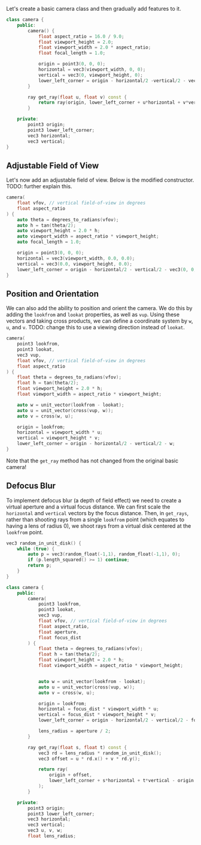 Let's create a basic camera class and then gradually add features to it.

```cpp
class camera {
	public:
		camera() {
			float aspect_ratio = 16.0 / 9.0;
			float viewport_height = 2.0;
			float viewport_width = 2.0 * aspect_ratio;
			float focal_length = 1.0;	

			origin = point3(0, 0, 0);
			horizontal = vec3(viewport_width, 0, 0);
			vertical = vec3(0, viewport_height, 0);
			lower_left_corner = origin - horizontal/2 -vertical/2 - vec3(0,0,focal_length);
		}

		ray get_ray(float u, float v) const {
			return ray(origin, lower_left_corner + u*horizontal + v*vertical - origin);	
		}

	private:
		point3 origin;
		point3 lower_left_corner;
		vec3 horizontal;
		vec3 vertical;
}
```

## Adjustable Field of View

Let's now add an adjustable field of view. Below is the modified constructor. TODO: further explain this.

```cpp
camera(
    float vfov, // vertical field-of-view in degrees
    float aspect_ratio
) {
    auto theta = degrees_to_radians(vfov);
    auto h = tan(theta/2);
    auto viewport_height = 2.0 * h;
    auto viewport_width = aspect_ratio * viewport_height;
    auto focal_length = 1.0;

    origin = point3(0, 0, 0);
    horizontal = vec3(viewport_width, 0.0, 0.0);
    vertical = vec3(0.0, viewport_height, 0.0);
    lower_left_corner = origin - horizontal/2 - vertical/2 - vec3(0, 0, focal_length);
}
```

## Position and Orientation

We can also add the ability to position and orient the camera. We do this by adding the `lookfrom` and `lookat` properties, as well as `vup`.  Using these vectors and taking cross products, we can define a coordinate system by `w`, `u`, and `v`. TODO: change this to use a viewing direction instead of `lookat`.

```cpp
camera(
	point3 lookfrom,
	point3 lookat,
	vec3 vup,
    float vfov, // vertical field-of-view in degrees
    float aspect_ratio
) {
    float theta = degrees_to_radians(vfov);
    float h = tan(theta/2);
    float viewport_height = 2.0 * h;
    float viewport_width = aspect_ratio * viewport_height;

    auto w = unit_vector(lookfrom - lookat);
    auto u = unit_vector(cross(vup, w));
    auto v = cross(w, u);

    origin = lookfrom;
    horizontal = viewport_width * u;
    vertical = viewport_height * v;
    lower_left_corner = origin - horizontal/2 - vertical/2 - w;
}
```

Note that the `get_ray` method has not changed from the original basic camera!

## Defocus Blur

To implement defocus blur (a depth of field effect) we need to create a virtual aperture and a virtual focus distance. We can first scale the `horizontal` and `vertical` vectors by the focus distance. Then, in `get_rays`, rather than shooting rays from a single `lookfrom` point (which equates to having a lens of radius 0), we shoot rays from a virtual disk centered at the `lookfrom` point.

```cpp
vec3 random_in_unit_disk() {
    while (true) {
	    auto p = vec3(random_float(-1,1), random_float(-1,1), 0);
	    if (p.length_squared() >= 1) continue;
        return p;
    }
}

class camera {
    public:
        camera(
            point3 lookfrom,
            point3 lookat,
            vec3 vup,
            float vfov, // vertical field-of-view in degrees
            float aspect_ratio,
	        float aperture,
            float focus_dist
        ) {
            float theta = degrees_to_radians(vfov);
            float h = tan(theta/2);
            float viewport_height = 2.0 * h;
            float viewport_width = aspect_ratio * viewport_height;


            auto w = unit_vector(lookfrom - lookat);
            auto u = unit_vector(cross(vup, w));
            auto v = cross(w, u);

            origin = lookfrom;
            horizontal = focus_dist * viewport_width * u;
            vertical = focus_dist * viewport_height * v;
            lower_left_corner = origin - horizontal/2 - vertical/2 - focus_dist*w;

            lens_radius = aperture / 2;
        }

        ray get_ray(float s, float t) const {
            vec3 rd = lens_radius * random_in_unit_disk();
            vec3 offset = u * rd.x() + v * rd.y();

            return ray(
                origin + offset,
                lower_left_corner + s*horizontal + t*vertical - origin - offset
            );
        }

    private:
        point3 origin;
        point3 lower_left_corner;
        vec3 horizontal;
        vec3 vertical;
        vec3 u, v, w;
        float lens_radius;
```
